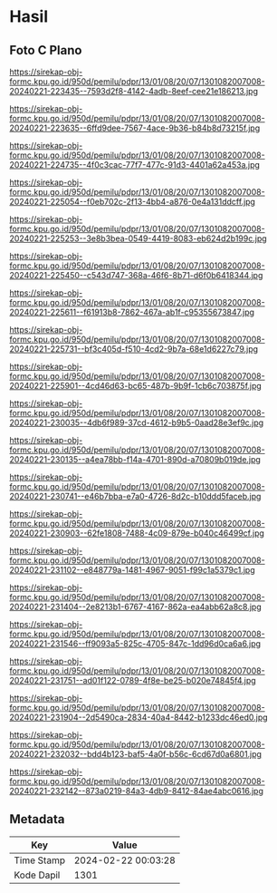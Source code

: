 # Hasil

## Foto C Plano

https://sirekap-obj-formc.kpu.go.id/950d/pemilu/pdpr/13/01/08/20/07/1301082007008-20240221-223435--7593d2f8-4142-4adb-8eef-cee21e186213.jpg

https://sirekap-obj-formc.kpu.go.id/950d/pemilu/pdpr/13/01/08/20/07/1301082007008-20240221-223635--6ffd9dee-7567-4ace-9b36-b84b8d73215f.jpg

https://sirekap-obj-formc.kpu.go.id/950d/pemilu/pdpr/13/01/08/20/07/1301082007008-20240221-224735--4f0c3cac-77f7-477c-91d3-4401a62a453a.jpg

https://sirekap-obj-formc.kpu.go.id/950d/pemilu/pdpr/13/01/08/20/07/1301082007008-20240221-225054--f0eb702c-2f13-4bb4-a876-0e4a131ddcff.jpg

https://sirekap-obj-formc.kpu.go.id/950d/pemilu/pdpr/13/01/08/20/07/1301082007008-20240221-225253--3e8b3bea-0549-4419-8083-eb624d2b199c.jpg

https://sirekap-obj-formc.kpu.go.id/950d/pemilu/pdpr/13/01/08/20/07/1301082007008-20240221-225450--c543d747-368a-46f6-8b71-d6f0b6418344.jpg

https://sirekap-obj-formc.kpu.go.id/950d/pemilu/pdpr/13/01/08/20/07/1301082007008-20240221-225611--f61913b8-7862-467a-ab1f-c95355673847.jpg

https://sirekap-obj-formc.kpu.go.id/950d/pemilu/pdpr/13/01/08/20/07/1301082007008-20240221-225731--bf3c405d-f510-4cd2-9b7a-68e1d6227c79.jpg

https://sirekap-obj-formc.kpu.go.id/950d/pemilu/pdpr/13/01/08/20/07/1301082007008-20240221-225901--4cd46d63-bc65-487b-9b9f-1cb6c703875f.jpg

https://sirekap-obj-formc.kpu.go.id/950d/pemilu/pdpr/13/01/08/20/07/1301082007008-20240221-230035--4db6f989-37cd-4612-b9b5-0aad28e3ef9c.jpg

https://sirekap-obj-formc.kpu.go.id/950d/pemilu/pdpr/13/01/08/20/07/1301082007008-20240221-230135--a4ea78bb-f14a-4701-890d-a70809b019de.jpg

https://sirekap-obj-formc.kpu.go.id/950d/pemilu/pdpr/13/01/08/20/07/1301082007008-20240221-230741--e46b7bba-e7a0-4726-8d2c-b10ddd5faceb.jpg

https://sirekap-obj-formc.kpu.go.id/950d/pemilu/pdpr/13/01/08/20/07/1301082007008-20240221-230903--62fe1808-7488-4c09-879e-b040c46499cf.jpg

https://sirekap-obj-formc.kpu.go.id/950d/pemilu/pdpr/13/01/08/20/07/1301082007008-20240221-231102--e848779a-1481-4967-9051-f99c1a5379c1.jpg

https://sirekap-obj-formc.kpu.go.id/950d/pemilu/pdpr/13/01/08/20/07/1301082007008-20240221-231404--2e8213b1-6767-4167-862a-ea4abb62a8c8.jpg

https://sirekap-obj-formc.kpu.go.id/950d/pemilu/pdpr/13/01/08/20/07/1301082007008-20240221-231546--ff9093a5-825c-4705-847c-1dd96d0ca6a6.jpg

https://sirekap-obj-formc.kpu.go.id/950d/pemilu/pdpr/13/01/08/20/07/1301082007008-20240221-231751--ad01f122-0789-4f8e-be25-b020e74845f4.jpg

https://sirekap-obj-formc.kpu.go.id/950d/pemilu/pdpr/13/01/08/20/07/1301082007008-20240221-231904--2d5490ca-2834-40a4-8442-b1233dc46ed0.jpg

https://sirekap-obj-formc.kpu.go.id/950d/pemilu/pdpr/13/01/08/20/07/1301082007008-20240221-232032--bdd4b123-baf5-4a0f-b56c-6cd67d0a6801.jpg

https://sirekap-obj-formc.kpu.go.id/950d/pemilu/pdpr/13/01/08/20/07/1301082007008-20240221-232142--873a0219-84a3-4db9-8412-84ae4abc0616.jpg


## Metadata

| Key        | Value               |
| ---------- | ------------------- |
| Time Stamp | 2024-02-22 00:03:28 |
| Kode Dapil | 1301                |



